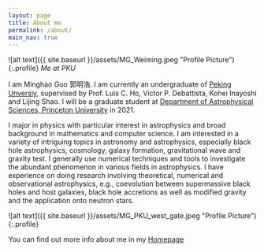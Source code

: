 ```yaml
---
layout: page
title: About me
permalink: /about/
main_nav: true
---
```


![alt text]({{ site.baseurl }}/assets/MG_Weiming.jpeg "Profile Picture"){:.profile}
*Me at PKU*

I am Minghao Guo 郭明浩. I am currently an undergraduate of [Peking Unversiy](https://www.pku.edu.cn/), supervised by Prof. Luis C. Ho, Victor P. Debattista, Kohei Inayoshi and Lijing Shao. I will be a graduate student at [Department of Astrophysical Sciences, Princeton University](https://web.astro.princeton.edu/) in 2021.

I major in physics with particular interest in astrophysics and broad background in mathematics and computer science. I am interested in a variety of intriguing topics in astronomy and astrophysics, especially black hole astrophysics, cosmology, galaxy formation, gravitational wave and gravity test. I generally use numerical techniques and tools to investigate the abundant phenomenon in various fields in astrophysics. I have experience on doing research involving theoretical, numerical and observational astrophysics, e.g., coevolution between supermassive black holes and host galaxies, black hole accretions as well as modified gravity and the application onto neutron stars.


![alt text]({{ site.baseurl }}/assets/MG_PKU_west_gate.jpeg "Profile Picture"){:.profile}

You can find out more info about me in my [Homepage](https://mh-guo.github.io/)

<!---Centrarium is a custom theme for Jekyll, made by [Ben Centra][bencentra] for his own blog. He'd be humbled if you liked it enough to use it as well! Installation and configuration instructions can be found in the [GitHub repository](https://github.com/bencentra/centrarium).

This page is a good place to write about yourself, your project, your product, or whatever it is your site is for. You can replace the image above, or you can get rid of it entirely. 

You can find out more info about customizing your Jekyll theme, as well as basic Jekyll usage documentation at [jekyllrb.com](http://jekyllrb.com/). And you can find the source code for Jekyll at [github.com/jekyll/jekyll](https://github.com/jekyll/jekyll)
-->

<!---[centrarium]: https://github.com/bencentra/centrarium
[bencentra]: http://bencentra.com
[jekyll]: https://github.com/jekyll/jekyll
-->